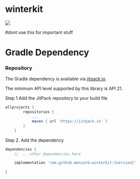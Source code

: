# winterkit
[![](https://jitpack.io/v/mensarb/winterkit.svg)](https://jitpack.io/#mensarb/winterkit)

#dont use this for important stuff


# Gradle Dependency

### Repository
The Gradle dependency is available via [jitpack.io](https://jitpack.io/#mensarb/winterkit).

The minimum API level supported by this library is API 21.

Step 1.Add the JitPack repository to your build file
```gradle
allprojects {
		repositories {
			...
			maven { url 'https://jitpack.io' }
		}
	}
```
Step 2. Add the dependency
```gradle
dependencies {
	// ... other dependencies here

    implementation 'com.github.mensarb:winterkit:{version}'

}
```
